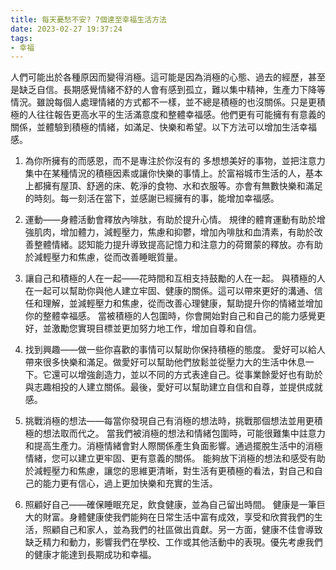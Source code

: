 ```yaml
---
title: 每天憂愁不安? 7個達至幸福生活方法
date: 2023-02-27 19:37:24
tags: 
- 幸福
---
```


人們可能出於各種原因而變得消極。這可能是因為消極的心態、過去的經歷，甚至是缺乏自信。長期感覺情緒不舒的人會有感到孤立，難以集中精神，生產力下降等情況。雖說每個人處理情緒的方式都不一樣，並不總是積極的也沒關係。只是更積極的人往往報告更高水平的生活滿意度和整體幸福感。他們更有可能擁有有意義的關係，並體驗到積極的情緒，如滿足、快樂和希望。以下方法可以增加生活幸福感。

<!-- more -->

1. 為你所擁有的而感恩，而不是專注於你沒有的
多想想美好的事物，並把注意力集中在某種情況的積極因素或讓你快樂的事情上。於富裕城市生活的人，基本上都擁有屋頂、舒適的床、乾淨的食物、水和衣服等。亦會有無數快樂和滿足的時刻。每一刻活在當下，並感謝已經擁有的事，能增加幸福感。

2. 運動——身體活動會釋放內啡肽，有助於提升心情。
規律的體育運動有助於增強肌肉，增加體力，減輕壓力，焦慮和抑鬱，增加內啡肽和血清素，有助於改善整體情緒。認知能力提升導致提高記憶力和注意力的荷爾蒙的釋放。亦有助於減輕壓力和焦慮，從而改善睡眠質量。

3. 讓自己和積極的人在一起——花時間和互相支持鼓勵的人在一起。
與積極的人在一起可以幫助你與他人建立牢固、健康的關係。這可以帶來更好的溝通、信任和理解，並減輕壓力和焦慮，從而改善心理健康，幫助提升你的情緒並增加你的整體幸福感。
當被積極的人包圍時，你會開始對自己和自己的能力感覺更好，並激勵您實現目標並更加努力地工作，增加自尊和自信。

4. 找到興趣——做一些你喜歡的事情可以幫助你保持積極的態度。
愛好可以給人帶來很多快樂和滿足。做愛好可以幫助他們放鬆並從壓力大的生活中休息一下。它還可以增強創造力，並以不同的方式表達自己。從事業餘愛好也有助於與志趣相投的人建立關係。最後，愛好可以幫助建立自信和自尊，並提供成就感。

5. 挑戰消極的想法——每當你發現自己有消極的想法時，挑戰那個想法並用更積極的想法取而代之。
當我們被消極的想法和情緒包圍時，可能很難集中註意力和提高生產力。消極情緒會對人際關係產生負面影響。通過擺脫生活中的消極情緒，您可以建立更牢固、更有意義的關係。
能夠放下消極的想法和感受有助於減輕壓力和焦慮，讓您的思維更清晰，對生活有更積極的看法，對自己和自己的能力更有信心，過上更加快樂和充實的生活。

7. 照顧好自己——確保睡眠充足，飲食健康，並為自己留出時間。
健康是一筆巨大的財富。身體健康使我們能夠在日常生活中富有成效，享受和欣賞我們的生活，照顧自己和家人，並為我們的社區做出貢獻。另一方面，健康不佳會導致缺乏精力和動力，影響我們在學校、工作或其他活動中的表現。優先考慮我們的健康才能達到長期成功和幸福。